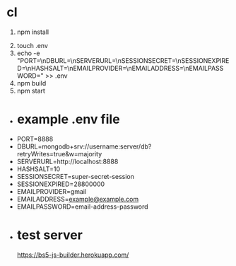# cl

1. npm install
 <!-- 2. npm run build-->
2. touch .env
3. echo -e
   "PORT=<value>\nDBURL=<value>\nSERVERURL=<value>\nSESSIONSECRET=<value>\nSESSIONEXPIRED=<value>\nHASHSALT=<value>\nEMAILPROVIDER=<value>\nEMAILADDRESS=<value>\nEMAILPASSWORD=<value>" >>
   .env
4. npm build
5. npm start

-   # example .env file

*   PORT=8888
*   DBURL=mongodb+srv://username:server/db?retryWrites=true&w=majority
*   SERVERURL=http://localhost:8888
*   HASHSALT=10
*   SESSIONSECRET=super-secret-session
*   SESSIONEXPIRED=28800000
*   EMAILPROVIDER=gmail
*   EMAILADDRESS=example@example.com
*   EMAILPASSWORD=email-address-password

-   # test server
    https://bs5-js-builder.herokuapp.com/

